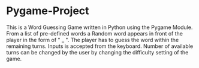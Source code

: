 # Pygame-Project
This is a Word Guessing Game written in Python using the Pygame Module.
From a list of pre-defined words a Random word appears in front of the player in the form of " _ ". The player has to guess the word within the remaining turns. Inputs is accepted from the keyboard. Number of available turns can be changed by the user by changing the difficulty setting of the game.

